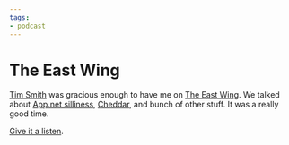```yaml
---
tags:
- podcast
---
```


# The East Wing

[Tim Smith](http://timothybsmith.com) was gracious enough to have me on [The East Wing](http://theeastwing.net/episodes/22-sam). We talked about [App.net silliness](http://samsoff.es/posts/app-net-is-dreaming-small), [Cheddar](http://cheddarapp.com), and bunch of other stuff. It was a really good time.

[Give it a listen](http://theeastwing.net/episodes/22-sam).
